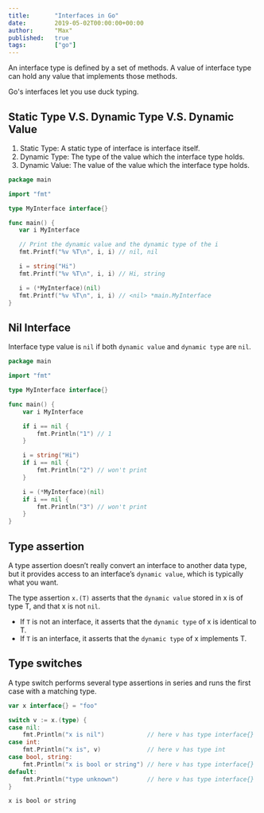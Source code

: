 ```yaml
---
title:       "Interfaces in Go"
date:        2019-05-02T00:00:00+00:00
author:      "Max"
published:   true
tags:        ["go"]
---
```


An interface type is defined by a set of methods. A value of interface type can hold any value that implements those methods.

Go's interfaces let you use duck typing.

## Static Type V.S. Dynamic Type V.S. Dynamic Value

 1. Static Type: A static type of interface is interface itself.
 2. Dynamic Type: The type of the value which the interface type holds.
 3. Dynamic Value: The value of the value which the interface type holds.

 ```go
 package main

import "fmt"

type MyInterface interface{}

func main() {
	var i MyInterface

	// Print the dynamic value and the dynamic type of the i
	fmt.Printf("%v %T\n", i, i) // nil, nil

	i = string("Hi")
	fmt.Printf("%v %T\n", i, i) // Hi, string

	i = (*MyInterface)(nil)
	fmt.Printf("%v %T\n", i, i) // <nil> *main.MyInterface
}
 ```

 ## Nil Interface

Interface type value is `nil` if both `dynamic value` and `dynamic type` are `nil`.

```go
package main

import "fmt"

type MyInterface interface{}

func main() {
	var i MyInterface

	if i == nil {
		fmt.Println("1") // 1
	}

	i = string("Hi")
	if i == nil {
		fmt.Println("2") // won't print
	}

	i = (*MyInterface)(nil)
	if i == nil {
		fmt.Println("3") // won't print
	}
}
```

## Type assertion

A type assertion doesn’t really convert an interface to another data type, but it provides access to an interface’s `dynamic value`, which is typically what you want.

The type assertion `x.(T)` asserts that the `dynamic value` stored in x is of type T, and that x is not `nil`.

- If `T` is not an interface, it asserts that the `dynamic type` of x is identical to T.
- If `T` is an interface, it asserts that the `dynamic type` of x implements T.

## Type switches

A type switch performs several type assertions in series and runs the first case with a matching type.

```go
var x interface{} = "foo"

switch v := x.(type) {
case nil:
    fmt.Println("x is nil")            // here v has type interface{}
case int:
    fmt.Println("x is", v)             // here v has type int
case bool, string:
    fmt.Println("x is bool or string") // here v has type interface{}
default:
    fmt.Println("type unknown")        // here v has type interface{}
}
```

```
x is bool or string
```
